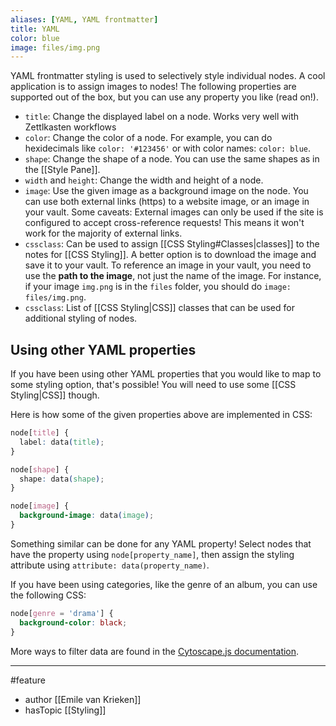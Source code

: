 ```yaml
---
aliases: [YAML, YAML frontmatter]
title: YAML
color: blue
image: files/img.png
---
```


YAML frontmatter styling is used to selectively style individual nodes. A cool application is to assign images to nodes! 
The following properties are supported out of the box, but you can use any property you like (read on!). 
- `title`: Change the displayed label on a node. Works very well with Zettlkasten workflows
- `color`: Change the color of a node. For example, you can do hexidecimals like `color: '#123456'` or with color names: `color: blue`.
- `shape`: Change the shape of a node. You can use the same shapes as in the [[Style Pane]].
- `width` and `height`: Change the width and height of a node.
- `image`: Use the given image as a background image on the node. You can use both external links (https) to a website image, or an image in your vault. Some caveats: External images can only be used if the site is configured to accept cross-reference requests! This means it won't work for the majority of external links. 
- `cssclass`: Can be used to assign [[CSS Styling#Classes|classes]]  to the notes for [[CSS Styling]].
A better option is to download the image and save it to your vault. To reference an image in your vault, you need to use the **path to the image**, not just the name of the image. For instance, if your image `img.png` is in the `files` folder, you should do  `image: files/img.png`.
- `cssclass`: List of [[CSS Styling|CSS]] classes that can be used for additional styling of nodes.

## Using other YAML properties
If you have been using other YAML properties that you would like to map to some styling option, that's possible! You will need to use some [[CSS Styling|CSS]] though. 

Here is how some of the given properties above are implemented in CSS: 

```css
node[title] {
  label: data(title);
}

node[shape] {
  shape: data(shape);
}

node[image] {
  background-image: data(image);
}
```

Something similar can be done for any YAML property! Select nodes that have the property using `node[property_name]`, then assign the styling attribute using `attribute: data(property_name)`. 

If you have been using categories, like the genre of an album, you can use the following CSS:

```css
node[genre = 'drama'] {
  background-color: black;
}
```

More ways to filter data are found in the [Cytoscape.js documentation](https://js.cytoscape.org/#selectors/data).

--- 
#feature
- author [[Emile van Krieken]]
- hasTopic [[Styling]]